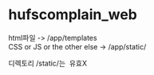 # hufscomplain_web

html파일 -> /app/templates <br>
CSS or JS or the other else -> /app/static/

 디렉토리 /static/는  유효X
